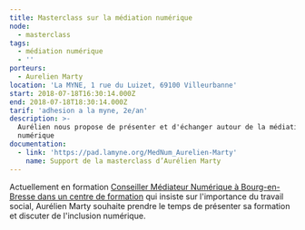 ```yaml
---
title: Masterclass sur la médiation numérique
node:
  - masterclass
tags:
  - médiation numérique
  - ''
porteurs:
  - Aurelien Marty
location: 'La MYNE, 1 rue du Luizet, 69100 Villeurbanne'
start: 2018-07-18T16:30:14.000Z
end: 2018-07-18T18:30:14.000Z
tarif: 'adhesion a la myne, 2e/an'
description: >-
  Aurélien nous propose de présenter et d'échanger autour de la médiation
  numérique
documentation:
  - link: 'https://pad.lamyne.org/MedNum_Aurelien-Marty'
    name: Support de la masterclass d’Aurélien Marty
---
```

Actuellement en formation [Conseiller Médiateur Numérique à Bourg-en-Bresse dans un centre de formation](http://tpcmn.fr/) qui insiste sur l'importance du travail social, Aurélien Marty souhaite prendre le temps de présenter sa formation et discuter de l'inclusion numérique.
